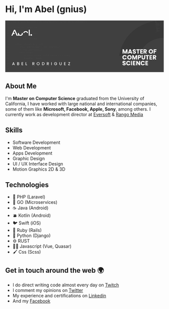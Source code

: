 # Hi, I'm Abel (gnius)

![Abel Rodríguez](https://github.com/gniuslab/gniuslab/raw/master/img/github-header.png)

## About Me
I'm **Master on Computer Science** graduated from the University of California, I have worked with large national and international companies, some of them like **Microsoft, Facebook, Apple, Sony**, among others.
I currently work as development director at [Eversoft](https://www.eversoft.com.pa/) & [Rango Media](https://www.rangomedia.com/)

## Skills
- Software Development
- Web Development
- Apps Development
- Graphic Design
- UI / UX Interface Design
- Motion Graphics 2D & 3D

## Technologies
- 🐘 PHP (Laravel)
- 🐹 GO (Microservices)
- ☕ Java (Android)
- 🫐 Kotlin (Android)
- 🐦 Swift (iOS)
- 💎 Ruby (Rails)
- 🐍 Python (Django)
- ⚙️ RUST
- 🖖🏻 Javascript (Vue, Quasar)
- 🖌️ Css (Scss)


## Get in touch around the web 🌍
- I do direct writing code almost every day on [Twitch](https://www.twitch.tv/gnius_twitch)
- I comment my opinions on [Twitter](https://twitter.com/gnius_twitt)
- My experience and certifications on [Linkedin](https://www.linkedin.com/in/abel-enoc-rodriguez/)
- And my [Facebook](https://www.facebook.com/abelenoc.rodriguez/)
